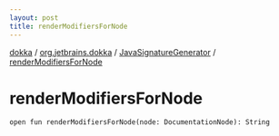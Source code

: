 ```yaml
---
layout: post
title: renderModifiersForNode
---
```

[dokka](../../index.md) / [org.jetbrains.dokka](../index.md) / [JavaSignatureGenerator](index.md) / [renderModifiersForNode](renderModifiersForNode.md)

# renderModifiersForNode

```
open fun renderModifiersForNode(node: DocumentationNode): String
```
